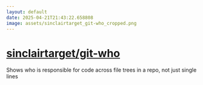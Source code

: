 ```yaml
---
layout: default
date: 2025-04-21T21:43:22.658808
image: assets/sinclairtarget_git-who_cropped.png
---
```


# [sinclairtarget/git-who](https://github.com/sinclairtarget/git-who)

Shows who is responsible for code across file trees in a repo, not just single lines
